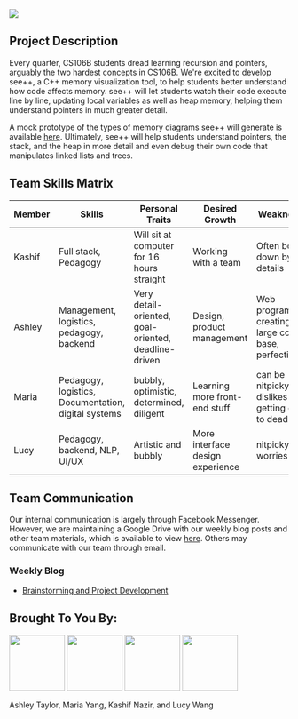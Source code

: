 
<img src="https://github.com/StanfordCS194/Ashley-Taylor-Kashif-Nazir-Lucy-Wang-Maria-Yang/blob/master/misc/logo.png"/>

## Project Description
Every quarter, CS106B students dread learning recursion and pointers, arguably the two hardest concepts in CS106B. We're excited to develop see++, a C++ memory visualization tool, to help students better understand how code affects memory. see++ will let students watch their code execute line by line, updating local variables as well as heap memory, helping them understand pointers in much greater detail.

A mock prototype of the types of memory diagrams see++ will generate is available [here](https://drive.google.com/open?id=1WHp0F-IZ2xwAXuoHmd8ebmyjwxNuq7zXH3J81VJcCoI). Ultimately, see++ will help students understand pointers, the stack, and the heap in more detail and even debug their own code that manipulates linked lists and trees.

## Team Skills Matrix
| Member        | Skills        | Personal Traits | Desired Growth | Weaknesses | Hat |
| ------------- | ------------- |  -------------- | -------------- | ---------- |  ---------- |
| Kashif | Full stack, Pedagogy | Will sit at computer for 16 hours straight | Working with a team | Often bogged down by details | Black|
| Ashley        | Management, logistics, pedagogy, backend   | Very detail-oriented, goal-oriented, deadline-driven | Design, product management | Web programming, creating a large code base, perfectionist | Green |
| Maria         | Pedagogy, logistics, Documentation, digital systems | bubbly, optimistic, determined, diligent | Learning more front-end stuff | can be nitpicky, dislikes getting close to deadlines | Yellow |
| Lucy          | Pedagogy, backend, NLP, UI/UX        |  Artistic and bubbly| More interface design experience | nitpicky, worries a lot| Red |

## Team Communication

Our internal communication is largely through Facebook Messenger. However, we are maintaining a Google Drive with our weekly blog posts and other team materials, which is available to view [here](https://drive.google.com/open?id=1bVMzrTyTeiJjy37oXOonQ54kb6bK7iqm). Others may communicate with our team through email.

### Weekly Blog
* [Brainstorming and Project Development](https://docs.google.com/document/d/1G1kXY8zTfOtH4nB7pxNJIQl0llcX-9WOGnrIrXNgxKg/edit?usp=sharing)

## Brought To You By:
<img src="https://github.com/StanfordCS194/Ashley-Taylor-Kashif-Nazir-Lucy-Wang-Maria-Yang/blob/master/misc/ashley.jpg" width="100" height="100" /> <img src="https://github.com/StanfordCS194/Ashley-Taylor-Kashif-Nazir-Lucy-Wang-Maria-Yang/blob/master/misc/maria.jpeg" width="100" height="100" /> <img src="https://github.com/StanfordCS194/Ashley-Taylor-Kashif-Nazir-Lucy-Wang-Maria-Yang/blob/master/misc/kashif.jpg" width="100" height="100" /> <img src="https://github.com/StanfordCS194/Ashley-Taylor-Kashif-Nazir-Lucy-Wang-Maria-Yang/blob/master/misc/lucy.jpeg" width="100" height="100" />

Ashley Taylor, Maria Yang, Kashif Nazir, and Lucy Wang
